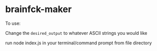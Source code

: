 # brainfck-maker

To use:

Change the `desired_output` to whatever ASCII strings you would like

run node index.js in your terminal/command prompt from file directory
